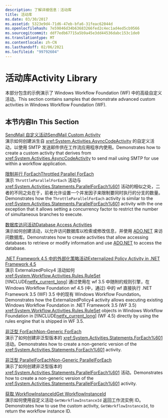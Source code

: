 ```yaml
---
description: 了解详细信息：活动库
title: 活动库
ms.date: 03/30/2017
ms.assetid: 5323e9d4-71d6-47eb-bfa6-31feac62044d
ms.openlocfilehash: 7e59846d34b63683266fed2c4ec1ad4ed5cb9566
ms.sourcegitcommit: ddf7edb67715a5b9a45e3dd44536dabc153c1de0
ms.translationtype: MT
ms.contentlocale: zh-CN
ms.lasthandoff: 02/06/2021
ms.locfileid: "99792604"
---
```

# <a name="activity-library"></a><span data-ttu-id="fad48-103">活动库</span><span class="sxs-lookup"><span data-stu-id="fad48-103">Activity Library</span></span>

<span data-ttu-id="fad48-104">本部分包含的示例演示了 Windows Workflow Foundation (WF) 中的高级自定义活动。</span><span class="sxs-lookup"><span data-stu-id="fad48-104">This section contains samples that demonstrate advanced custom activities in Windows Workflow Foundation (WF).</span></span>  
  
## <a name="in-this-section"></a><span data-ttu-id="fad48-105">本节内容</span><span class="sxs-lookup"><span data-stu-id="fad48-105">In This Section</span></span>

 [<span data-ttu-id="fad48-106">SendMail 自定义活动</span><span class="sxs-lookup"><span data-stu-id="fad48-106">SendMail Custom Activity</span></span>](sendmail-custom-activity.md)  
 <span data-ttu-id="fad48-107">演示如何创建派生自 <xref:System.Activities.AsyncCodeActivity> 的自定义活动，以使用 SMTP 发送邮件供在工作流应用程序内使用。</span><span class="sxs-lookup"><span data-stu-id="fad48-107">Demonstrates how to create a custom activity that derives from <xref:System.Activities.AsyncCodeActivity> to send mail using SMTP for use within a workflow application.</span></span>  
  
 [<span data-ttu-id="fad48-108">限制并行 ForEach</span><span class="sxs-lookup"><span data-stu-id="fad48-108">Throttled Parallel ForEach</span></span>](throttled-parallel-foreach.md)  
 <span data-ttu-id="fad48-109">演示 `ThrottleParallelForEach` 活动与 <xref:System.Activities.Statements.ParallelForEach%601> 活动的相似之处，二者的不同之处在于，前者允许设置一个并发因子来限制要同时执行的分支的数量。</span><span class="sxs-lookup"><span data-stu-id="fad48-109">Demonstrates how the `ThrottleParallelForEach` activity is similar to the <xref:System.Activities.Statements.ParallelForEach%601> activity with the one exception that it allows setting a concurrency factor to restrict the number of simultaneous branches to execute.</span></span>
  
 [<span data-ttu-id="fad48-110">数据库访问活动</span><span class="sxs-lookup"><span data-stu-id="fad48-110">Database Access Activities</span></span>](database-access-activities.md)  
 <span data-ttu-id="fad48-111">演示如何创建活动，以允许访问数据库以检索或修改信息，并使用 [ADO.NET](../../data/adonet/index.md) 来访问数据库。</span><span class="sxs-lookup"><span data-stu-id="fad48-111">Demonstrates how to create activities that allow accessing databases to retrieve or modify information and use [ADO.NET](../../data/adonet/index.md) to access the database.</span></span>  
  
 [<span data-ttu-id="fad48-112">.NET Framework 4.5 中的外部化策略活动</span><span class="sxs-lookup"><span data-stu-id="fad48-112">Externalized Policy Activity in .NET Framework 4.5</span></span>](externalized-policy-activity-in-net-framework-4-5.md)  
 <span data-ttu-id="fad48-113">演示 ExternalizedPolicy4 活动如何 <xref:System.Workflow.Activities.Rules.RuleSet> [!INCLUDE[netfx_current_long](../../../../includes/netfx-current-long-md.md)] 通过使用在 wf 3.5 中随附的规则引擎，在 Windows Workflow Foundation wf 4.5 (中，通过) 中的 wf 直接执行 .NET Framework 3.5 (WF) 3.5 中的现有 Windows Workflow Foundation。</span><span class="sxs-lookup"><span data-stu-id="fad48-113">Demonstrates how the ExternalizedPolicy4 activity allows executing existing Windows Workflow Foundation in .NET Framework 3.5 (WF 3.5) <xref:System.Workflow.Activities.Rules.RuleSet> objects in Windows Workflow Foundation in [!INCLUDE[netfx_current_long](../../../../includes/netfx-current-long-md.md)] (WF 4.5) directly by using the rules engine that is shipped in WF 3.5.</span></span>
  
 [<span data-ttu-id="fad48-114">非泛型 ForEach</span><span class="sxs-lookup"><span data-stu-id="fad48-114">Non-Generic ForEach</span></span>](non-generic-foreach.md)  
 <span data-ttu-id="fad48-115">演示了如何创建非泛型版本的 <xref:System.Activities.Statements.ForEach%601> 活动。</span><span class="sxs-lookup"><span data-stu-id="fad48-115">Demonstrates how to create a non-generic version of the <xref:System.Activities.Statements.ForEach%601> activity.</span></span>  
  
 [<span data-ttu-id="fad48-116">非泛型 ParallelForEach</span><span class="sxs-lookup"><span data-stu-id="fad48-116">Non-Generic ParallelForEach</span></span>](non-generic-parallelforeach.md)  
 <span data-ttu-id="fad48-117">演示了如何创建非泛型版本的 <xref:System.Activities.Statements.ParallelForEach%601> 活动。</span><span class="sxs-lookup"><span data-stu-id="fad48-117">Demonstrates how to create a non-generic version of the <xref:System.Activities.Statements.ParallelForEach%601> activity.</span></span>  
  
 [<span data-ttu-id="fad48-118">获取 WorkflowInstanceId</span><span class="sxs-lookup"><span data-stu-id="fad48-118">Get WorkflowInstanceId</span></span>](get-workflowinstanceid.md)  
 <span data-ttu-id="fad48-119">演示如何使用自定义活动 `GetWorkflowInstanceId` 返回工作流实例 ID。</span><span class="sxs-lookup"><span data-stu-id="fad48-119">Demonstrates how to use the custom activity, `GetWorkflowInstanceId`, to return the workflow instance ID.</span></span>
